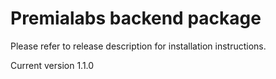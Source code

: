 # Premialabs backend package

Please refer to release description for installation instructions.

Current version 1.1.0
